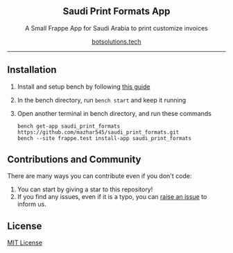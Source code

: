 <div align="center" markdown="1">
	<h2>Saudi Print Formats App</h2>
	<p align="center">
	    <p>A Small Frappe App for Saudi Arabia to print customize invoices</p>
	</p>
  
[botsolutions.tech](https://botsolutions.tech/)

</div>

---

## Installation

1. Install and setup bench by following [this guide](https://frappeframework.com/docs/user/en/installation)
2. In the bench directory, run `bench start` and keep it running
3. Open another terminal in bench directory, and run these commands

	```
	bench get-app saudi_print_formats https://github.com/mazhar545/saudi_print_formats.git
	bench --site frappe.test install-app saudi_print_formats
	```


## Contributions and Community

There are many ways you can contribute even if you don't code:

1. You can start by giving a star to this repository!
2. If you find any issues, even if it is a typo, you can [raise an issue](https://github.com/mazhar545/saudi_print_formats/issues/new) to inform us.

## License

[MIT License](/license.md)